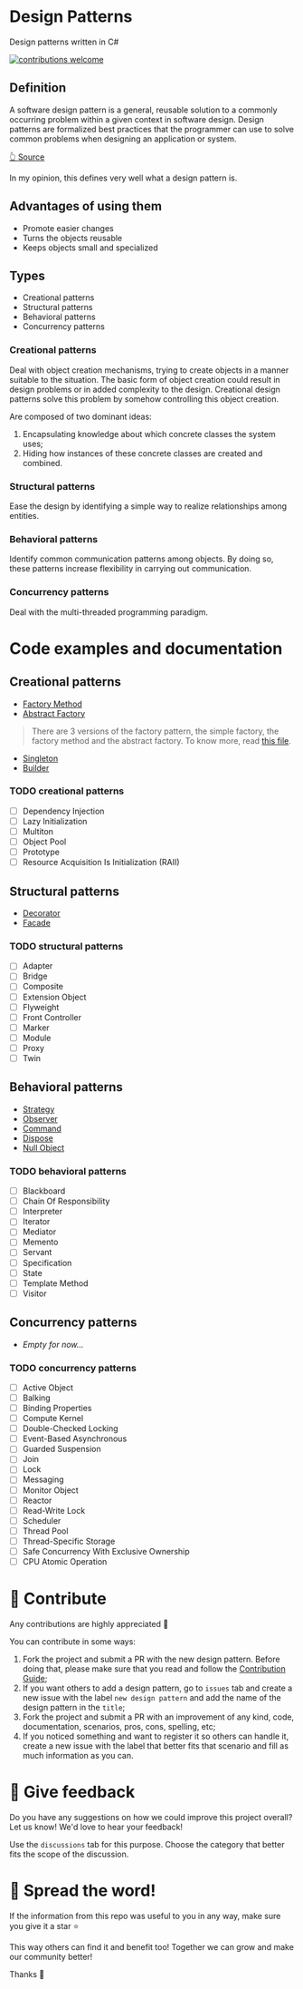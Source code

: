 # Design Patterns

Design patterns written in C#

[![contributions welcome](https://img.shields.io/badge/contributions-welcome-brightgreen.svg?style=flat)](./CONTRIBUTING.md)

## Definition

A software design pattern is a general, reusable solution to a commonly occurring problem within a given context in software design. 
Design patterns are formalized best practices that the programmer can use to solve common problems when designing an application or system.

[👆 Source](https://en.wikipedia.org/wiki/Software_design_pattern)

In my opinion, this defines very well what a design pattern is.

## Advantages of using them

- Promote easier changes
- Turns the objects reusable
- Keeps objects small and specialized

## Types

- Creational patterns
- Structural patterns
- Behavioral patterns
- Concurrency patterns

### Creational patterns

Deal with object creation mechanisms, trying to create objects in a manner suitable to the situation. The basic form of object creation could result in design problems or in added complexity to the design. Creational design patterns solve this problem by somehow controlling this object creation.

Are composed of two dominant ideas:
1. Encapsulating knowledge about which concrete classes the system uses;
1. Hiding how instances of these concrete classes are created and combined.

### Structural patterns

Ease the design by identifying a simple way to realize relationships among entities. 

### Behavioral patterns

Identify common communication patterns among objects. By doing so, these patterns increase flexibility in carrying out communication. 

### Concurrency patterns

Deal with the multi-threaded programming paradigm. 

# Code examples and documentation

## Creational patterns

- [Factory Method](./FactoryMethodPattern/README.md)
- [Abstract Factory](./AbstractFactoryPattern/README.md)

> There are 3 versions of the factory pattern, the simple factory, the factory method and the abstract factory. To know more, read [this file](./.github/FACTORY.md).

- [Singleton](./SingletonPattern/README.md)
- [Builder](./BuilderPattern/README.md)

### TODO creational patterns

- [ ] Dependency Injection
- [ ] Lazy Initialization
- [ ] Multiton
- [ ] Object Pool
- [ ] Prototype
- [ ] Resource Acquisition Is Initialization (RAII)

## Structural patterns

- [Decorator](./DecoratorPattern/README.md)
- [Facade](./FacadePattern/README.md)

### TODO structural patterns

- [ ] Adapter
- [ ] Bridge
- [ ] Composite
- [ ] Extension Object
- [ ] Flyweight
- [ ] Front Controller
- [ ] Marker
- [ ] Module
- [ ] Proxy
- [ ] Twin

## Behavioral patterns

- [Strategy](./StrategyPattern/README.md)
- [Observer](./ObserverPattern/README.md)
- [Command](./CommandPattern/README.md)
- [Dispose](./DisposePattern/README.md)
- [Null Object](./NullObjectPattern/README.md)

### TODO behavioral patterns

- [ ] Blackboard
- [ ] Chain Of Responsibility
- [ ] Interpreter
- [ ] Iterator
- [ ] Mediator
- [ ] Memento
- [ ] Servant
- [ ] Specification
- [ ] State
- [ ] Template Method
- [ ] Visitor

## Concurrency patterns

- _Empty for now..._

### TODO concurrency patterns

- [ ] Active Object
- [ ] Balking
- [ ] Binding Properties
- [ ] Compute Kernel
- [ ] Double-Checked Locking
- [ ] Event-Based Asynchronous
- [ ] Guarded Suspension
- [ ] Join
- [ ] Lock
- [ ] Messaging
- [ ] Monitor Object
- [ ] Reactor
- [ ] Read-Write Lock
- [ ] Scheduler
- [ ] Thread Pool
- [ ] Thread-Specific Storage
- [ ] Safe Concurrency With Exclusive Ownership
- [ ] CPU Atomic Operation

# 🤲 Contribute

Any contributions are highly appreciated 🙏

You can contribute in some ways:
1. Fork the project and submit a PR with the new design pattern. Before doing that, please make sure that you read and follow the [Contribution Guide](./CONTRIBUTING.md);
1. If you want others to add a design pattern, go to `issues` tab and create a new issue with the label `new design pattern` and add the name of the design pattern in the `title`;
1. Fork the project and submit a PR with an improvement of any kind, code, documentation, scenarios, pros, cons, spelling, etc;
1. If you noticed something and want to register it so others can handle it, create a new issue with the label that better fits that scenario and fill as much information as you can.

# 📢 Give feedback

Do you have any suggestions on how we could improve this project overall? Let us know! We'd love to hear your feedback!

Use the `discussions` tab for this purpose. Choose the category that better fits the scope of the discussion.

# 🌱 Spread the word!

If the information from this repo was useful to you in any way, make sure you give it a star ⭐

This way others can find it and benefit too! Together we can grow and make our community better!

Thanks 🙏